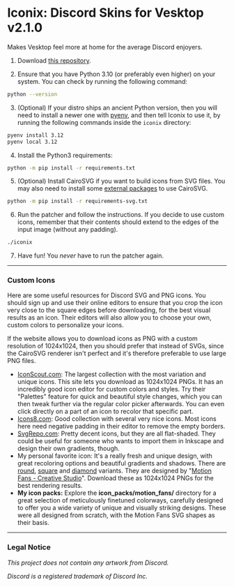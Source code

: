 # Iconix: Discord Skins for Vesktop v2.1.0

Makes Vesktop feel more at home for the average Discord enjoyers.


1. Download [this repository](https://github.com/Arcitec/iconix).

2. Ensure that you have Python 3.10 (or preferably even higher) on your system. You can check by running the following command:

```sh
python --version
```

3. (Optional) If your distro ships an ancient Python version, then you will need to install a newer one with [pyenv](https://github.com/pyenv/pyenv), and then tell Iconix to use it, by running the following commands inside the `iconix` directory:

```sh
pyenv install 3.12
pyenv local 3.12
```

4. Install the Python3 requirements:

```sh
python -m pip install -r requirements.txt
```

5. (Optional) Install CairoSVG if you want to build icons from SVG files. You may also need to install some [external packages](https://cairosvg.org/documentation/) to use CairoSVG.

```sh
python -m pip install -r requirements-svg.txt
```

6. Run the patcher and follow the instructions. If you decide to use custom icons, remember that their contents should extend to the edges of the input image (without any padding).

```sh
./iconix
```

7. Have fun! You *never* have to run the patcher again.


---

### Custom Icons

Here are some useful resources for Discord SVG and PNG icons. You should sign up and use their online editors to ensure that you crop the icon very close to the square edges before downloading, for the best visual results as an icon. Their editors will also allow you to choose your own, custom colors to personalize your icons.

If the website allows you to download icons as PNG with a custom resolution of 1024x1024, then you should prefer that instead of SVGs, since the CairoSVG renderer isn't perfect and it's therefore preferable to use large PNG files.

- [IconScout.com](https://iconscout.com/icons/discord?price=free): The largest collection with the most variation and unique icons. This site lets you download as 1024x1024 PNGs. It has an incredibly good icon editor for custom colors and styles. Try their "Palettes" feature for quick and beautiful style changes, which you can then tweak further via the regular color picker afterwards. You can even click directly on a part of an icon to recolor that specific part.
- [Icons8.com](https://icons8.com/icons/set/discord): Good collection with several very nice icons. Most icons here need negative padding in their editor to remove the empty borders.
- [SvgRepo.com](https://www.svgrepo.com/vectors/discord/): Pretty decent icons, but they are all flat-shaded. They could be useful for someone who wants to import them in Inkscape and design their own gradients, though.
- My personal favorite icon: It's a really fresh and unique design, with great recoloring options and beautiful gradients and shadows. There are [round](https://iconscout.com/free-icon/discord-11306407), [square](https://iconscout.com/free-icon/discord-11306355) and [diamond](https://iconscout.com/free-icon/discord-11306594) variants. They are designed by "[Motion Fans - Creative Studio](https://iconscout.com/contributors/seba086)". Download these as 1024x1024 PNGs for the best rendering results.
- **My icon packs:** Explore the **icon_packs/motion_fans/** directory for a great selection of meticulously finetuned colorways, carefully designed to offer you a wide variety of unique and visually striking designs. These were all designed from scratch, with the Motion Fans SVG shapes as their basis.


---

### Legal Notice

*This project does not contain any artwork from Discord.*

*Discord is a registered trademark of Discord Inc.*
